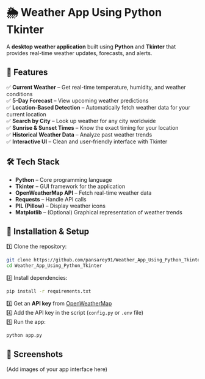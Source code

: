 # 🌦️ Weather App Using Python Tkinter

A **desktop weather application** built using **Python** and **Tkinter** that provides real-time weather updates, forecasts, and alerts.

## 📌 Features
✅ **Current Weather** – Get real-time temperature, humidity, and weather conditions  
✅ **5-Day Forecast** – View upcoming weather predictions   
✅ **Location-Based Detection** – Automatically fetch weather data for your current location  
✅ **Search by City** – Look up weather for any city worldwide   
✅ **Sunrise & Sunset Times** – Know the exact timing for your location  
✅ **Historical Weather Data** – Analyze past weather trends  
✅ **Interactive UI** – Clean and user-friendly interface with Tkinter  

## 🛠️ Tech Stack
- **Python** – Core programming language  
- **Tkinter** – GUI framework for the application  
- **OpenWeatherMap API** – Fetch real-time weather data  
- **Requests** – Handle API calls  
- **PIL (Pillow)** – Display weather icons  
- **Matplotlib** – (Optional) Graphical representation of weather trends  

## 🚀 Installation & Setup
1️⃣ Clone the repository:
```sh
git clone https://github.com/pansarey91/Weather_App_Using_Python_Tkinter.git
cd Weather_App_Using_Python_Tkinter
```
2️⃣ Install dependencies:
```sh
pip install -r requirements.txt
```
3️⃣ Get an **API key** from [OpenWeatherMap](https://openweathermap.org/)  
4️⃣ Add the API key in the script (`config.py` or `.env` file)  
5️⃣ Run the app:
```sh
python app.py
```

## 🎨 Screenshots
(Add images of your app interface here)
